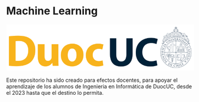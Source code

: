 # Machine Learning

<p align="left" style="text-align:left;">
  <a href="https://www.duoc.cl/">
    <img alt="Github Universe" src="img/logo.png" width="1040"/>
  </a>
</p>

Este repositorio ha sido creado para efectos docentes, para apoyar el aprendizaje de los alumnos de Ingenieria en Informática de DuocUC, desde el 2023 hasta que el destino lo permita.
